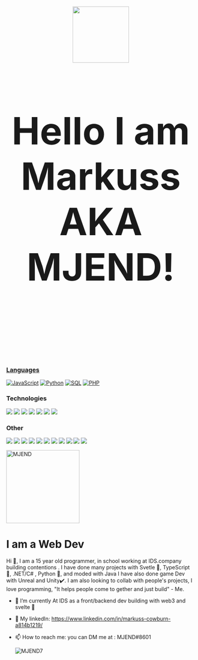 <h2 style="font-size:100px;" align="center">
  <div style="border-radius: 10px;">
    <img src="https://avatars.githubusercontent.com/u/60278279?s=400&u=853bef17e7aab97e9275c1bc97aa770818b05855&v=4" height="150vh" ></img>
  </div>
  <br/>
  Hello I am Markuss AKA MJEND!
  <br/>
  <br/>
 </h2>
 <a href="#"><p align="center">
  


 ### Languages

[![JavaScript](https://img.shields.io/badge/-JavaScript-000?&logo=JavaScript)](https://MJEND7.xyz?ref=github)
[![Python](https://img.shields.io/badge/-TypeScript-000?&logo=TypeScript)](https://MJEND7.xyz?ref=github)
[![SQL](https://img.shields.io/badge/-SQL-000?&logo=MySQL)](https://MJEND7.xyz?ref=github)
[![PHP](https://img.shields.io/badge/-CSharp-000?&logo=CSharp&logoColor=007396)](https://MJEND7.xyz?ref=github)

### Technologies

[![](https://img.shields.io/badge/-Node.js-000?&logo=node.js)](https://MJEND7.xyz?ref=github)
[![](https://img.shields.io/badge/-Npm-000?&logo=npm)](https://MJEND7.xyz?ref=github)
[![](https://img.shields.io/badge/-React-000?&logo=React)](https://MJEND7.xyz?ref=github)
[![](https://img.shields.io/badge/-Unity-000?&logo=unity)](https://MJEND7.xyz?ref=github)
[![](https://img.shields.io/badge/-Svelte-000?&logo=svelte)](https://MJEND7.xyz?ref=github)
[![](https://img.shields.io/badge/-SvelteKit-000?&logo=svelte)](https://MJEND7.xyz?ref=github)
[![](https://img.shields.io/badge/-VSC-000?&logo=visual-studio-code&logoColor=0769AD)](https://MJEND7.xyz?ref=github)

### Other

[![](https://img.shields.io/badge/-HTML-000?&logo=html5)](https://MJEND7.xyz?ref=github)
[![](https://img.shields.io/badge/-CSS-000?&logo=css3&logoColor=1572B6)](https://MJEND7.xyz?ref=github)
[![](https://img.shields.io/badge/-Tailwind-000?&logo=tailwind-css)](https://MJEND7.xyz?ref=github)
[![](https://img.shields.io/badge/-Windi-000?&logo=WindiCss)](https://MJEND7.xyz?ref=github)
[![](https://img.shields.io/badge/-Sass-000?&logo=sass&logoColor=CC6699)](https://MJEND7.xyz?ref=github)
[![](https://img.shields.io/badge/-Git-000?&logo=Git)](https://MJEND7.xyz?ref=github)
[![](https://img.shields.io/badge/-Docker-000?&logo=Docker)](https://MJEND7.xyz?ref=github)
[![](https://img.shields.io/badge/-linux-000?&logo=linux)](https://MJEND7.xyz?ref=github)
[![](https://img.shields.io/badge/-Netlify-000?&logo=Netlify)](https://MJEND7.xyz?ref=github)
[![](https://img.shields.io/badge/-Vercel-000?&logo=Vercel)](https://MJEND7.xyz?ref=github)
[![](https://img.shields.io/badge/-AWS-000?&logo=Amazon-AWS&logoColor=F90)](https://MJEND7.xyz?ref=github)

 <img height="195" align="center" src="https://github-readme-stats.vercel.app/api?username=MJEND7&count_private=true&include_all_commits=true&theme=material-palenight"     alt="MJEND" />
  
# I am a Web Dev  
Hi 👋, I am a 15 year old programmer, in school working at IDS.company building contentions .
I have done many projects with Svetle 🔗, TypeScript 🤟, .NET/C# , Python 🐍, and moded with Java I have also done game Dev with Unreal and Unity✔️.
I am also looking to collab with people's projects, I love programming, "It helps people come to gether and just build" - Me. 




- 🔭 I’m currently At IDS as a front/backend dev building with web3 and svelte 🎉

- 🔗 My linkedIn: https://www.linkedin.com/in/markuss-cowburn-a814b1219/

- 📫 How to reach me: you can DM me at : MJEND#8601
  <p align="left"> <img src="https://komarev.com/ghpvc/?username=MJEND7&label=Profile%20views&color=0e75b6&style=flat" alt="MJEND7" /> </p>
